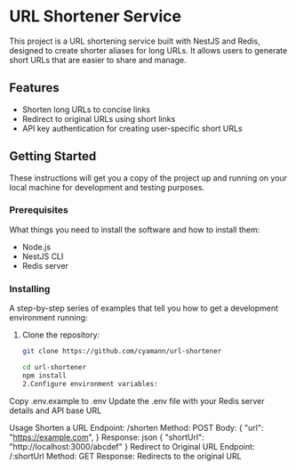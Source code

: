 # URL Shortener Service

This project is a URL shortening service built with NestJS and Redis, designed to create shorter aliases for long URLs. It allows users to generate short URLs that are easier to share and manage.

## Features

- Shorten long URLs to concise links
- Redirect to original URLs using short links
- API key authentication for creating user-specific short URLs

## Getting Started

These instructions will get you a copy of the project up and running on your local machine for development and testing purposes.

### Prerequisites

What things you need to install the software and how to install them:

- Node.js
- NestJS CLI
- Redis server

### Installing

A step-by-step series of examples that tell you how to get a development environment running:

1. Clone the repository:

   ```bash
   git clone https://github.com/cyamann/url-shortener

   cd url-shortener
   npm install
   2.Configure environment variables:
   ```

Copy .env.example to .env
Update the .env file with your Redis server details and API base URL

Usage
Shorten a URL
Endpoint: /shorten
Method: POST
Body:
{
"url": "https://example.com",
}
Response:
json
{
"shortUrl": "http://localhost:3000/abcdef"
}
Redirect to Original URL
Endpoint: /:shortUrl
Method: GET
Response: Redirects to the original URL
